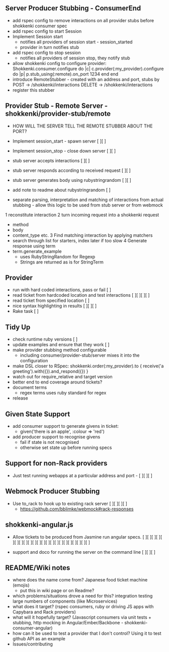 ## Server Producer Stubbing - ConsumerEnd

- add rspec config to remove interactions on all provider stubs before shokkenki consumer spec
- add rspec config to start Session
- Implement Session start
  - notifies all providers of session start - session_started
  - provider in turn notifies stub
- add rspec config to stop session
  - notifies all providers of session stop, they notify stub
- allow shokkenki config to configure provider:
  Shokkenki.consumer.configure do |c|
    c.provider(:my_provider).configure do |p|
      p.stub_using(:remote).on_port 1234
    end
  end
- introduce RemoteStubber - created with an address and port, stubs by
 POST -> /shokkenki/interactions
 DELETE -> /shokkenki/interactions
- register this stubber

## Provider Stub - Remote Server - shokkenki/provider-stub/remote

- HOW WILL THE SERVER TELL THE REMOTE STUBBER ABOUT THE PORT?

- Implement session_start - spawn server [ ][ ]
- Implement session_stop - close down server [ ][ ]

- stub server accepts interactions [ ][ ]
- stub server responds according to received request [ ][ ]
- stub server generates body using rubystringrandom [ ][ ]
- add note to readme about rubystringrandom [ ]
- separate parsing, interpretation and matching of interactions from actual stubbing - allow this logic to be used from stub server or from webmock

1 reconstitute interaction
2 turn incoming request into a shokkenki request
  - method
  - body
  - content_type etc.
3 Find matching interaction by applying matchers
  - search through list for starters, index later if too slow
4 Generate response using term
  - term.generate_example
    - uses RubyStringRandom for Regexp
    - Strings are returned as is for StringTerm

## Provider

- run with hard coded interactions, pass or fail [ ]
- read ticket from hardcoded location and test interactions [ ][ ][ ][ ]
- read ticket from specified location [ ]
- nice syntax highlighting in results [ ][ ][ ]
- Rake task [ ]

## Tidy Up

- check runtime ruby versions [ ]
- update examples and ensure that they work [ ]
- make provider stubbing method configurable
  - including consumer/provider-stub/server mixes it into the configuration
- make DSL closer to RSpec: shokkenki.order(:my_provider).to { receive('a greeting').with({}).and_respond({}) }
- watch out for require_relative and target version
- better end to end coverage around tickets?
- document terms
  - regex terms uses ruby standard for regex
- release

## Given State Support

- add consumer support to generate givens in ticket:
  - given('there is an apple', :colour => 'red')
- add producer support to recognise givens
  - fail if state is not recognised
  - otherwise set state up before running specs

## Support for non-Rack providers

- Just test running webapps at a particular address and port - [ ][ ][ ]

## Webmock Producer Stubbing

- Use to_rack to hook up to existing rack server [ ][ ][ ][ ]
  - https://github.com/bblimke/webmock#rack-responses

## shokkenki-angular.js

- Allow tickets to be produced from Jasmine run angular specs. [ ][ ][ ][ ][ ][ ][ ][ ][ ][ ][ ][ ][ ][ ][ ][ ][ ][ ][ ][ ][ ][ ]

- support and doco for running the server on the command line [ ][ ][ ]

## README/Wiki notes

- where does the name come from? Japanese food ticket machine (emojis)
  - put this in wiki page or on Readme?
- which problems/situations drove a need for this? integration testing large numbers of components (like Microservices)
- what does it target? (rspec consumers, ruby or driving JS apps with Capybara and Rack providers)
- what will it hopefully target? (Javascript consumers via unit tests + stubbing, http mocking in Angular/Ember/Backbone - shokkenki-consumer-angular)
- how can it be used to test a provider that I don't control? Using it to test github API as an example
- Issues/contributing
